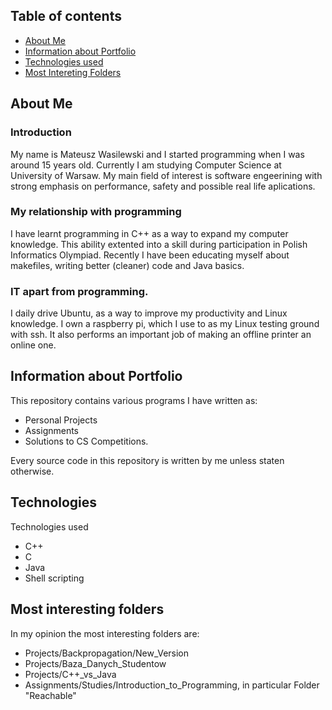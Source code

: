 ## Table of contents
* [About Me](#about-me)
* [Information about Portfolio](#information-about-portfolio)
* [Technologies used](#technologies)
* [Most Intereting Folders](#most-interesting-folders)


## About Me
### Introduction
My name is Mateusz Wasilewski and I started programming when I was around 15 years old. 
Currently I am studying Computer Science at University of Warsaw.
My main field of interest is software engeerining with strong emphasis on performance, safety and possible real life aplications.

### My relationship with programming
I have learnt programming in C++ as a way to expand my computer knowledge.
This ability extented into a skill during participation in Polish Informatics Olympiad.
Recently I have been educating myself about makefiles, writing better (cleaner) code and Java basics. 

### IT apart from programming.
I daily drive Ubuntu, as a way to improve my productivity and Linux knowledge.
I own a raspberry pi, which I use to as my Linux testing ground with ssh.
It also performs an important job of making an offline printer an online one.

## Information about Portfolio
This repository contains various programs I have written as:
- Personal Projects
- Assignments
- Solutions to CS Competitions. 

Every source code in this repository is written by me unless staten otherwise.

## Technologies
Technologies used
- C++
- C
- Java
- Shell scripting

## Most interesting folders
In my opinion the most interesting folders are:
- Projects/Backpropagation/New_Version
- Projects/Baza_Danych_Studentow
- Projects/C++_vs_Java
- Assignments/Studies/Introduction_to_Programming, in particular Folder "Reachable"
